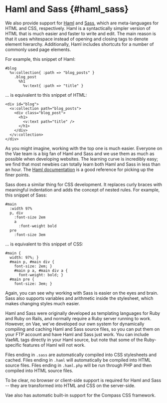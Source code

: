# Haml and Sass {#haml_sass}

We also provide support for [Haml](http://haml.hamptoncatlin.com/) and
[Sass](http://haml.hamptoncatlin.com/docs/rdoc/classes/Sass.html), which
are meta-languages for HTML and CSS, respectively. Haml is a
syntactically simpler version of HTML that is much easier and faster to
write and edit. The main reason is that it uses whitespace instead of
opening and closing tags to denote element hierarchy. Additionally, Haml
includes shortcuts for a number of commonly used page elements.

For example, this snippet of Haml:

    #blog
      %v:collection{ :path => "blog_posts" }
        .blog_post
          %h1
            %v:text{ :path => "title" }

... is equivalent to this snippet of HTML:

    <div id="blog">
      <v:collection path="blog_posts">
        <div class="blog_post">
          <h1>
            <v:text path="title" />
          </h1>
        </div>
      </v:collection>
    </div>

As you might imagine, working with the top one is much easier. Everyone
on the Vae team is a big fan of Haml and Sass and we use them as much as
possible when developing websites. The learning curve is incredibly
easy; we find that most newbies can totally learn both Haml and Sass in
less than an hour. The [Haml
documentation](http://haml.hamptoncatlin.com/docs/rdoc/classes/Haml.html)
is a good reference for picking up the finer points.

Sass does a similar thing for CSS development. It replaces curly braces
with meaningful indentation and adds the concept of nested rules. For
example, this snippet of Sass:

    #main
      :width 97%
      p, div
        :font-size 2em
        a
          :font-weight bold
      pre
        :font-size 3em

... is equivalent to this snippet of CSS:

    #main {
      width: 97%; }
      #main p, #main div {
        font-size: 2em; }
        #main p a, #main div a {
          font-weight: bold; }
      #main pre {
        font-size: 3em; }

Again, you can see why working with Sass is easier on the eyes and
brain. Sass also supports variables and arithmetic inside the
stylesheet, which makes changing styles much easier.

Haml and Sass were originally developed as templating languages for Ruby
and Ruby on Rails, and normally require a Ruby server running to work.
However, on Vae, we've developed our own system for dynamically
compiling and caching Haml and Sass source files, so you can put them on
your FTP account and have Haml and Sass just work. You can include VaeML
tags directly in your Haml source, but note that some of the
Ruby-specific features of Haml will not work.

Files ending in `.sass` are automatically compiled into CSS stylesheets
and cached. Files ending in `.haml` will automatically be compiled into
HTML source files. Files ending in `.haml.php` will be run through PHP
and then compiled into HTML source files.

To be clear, no browser or client-side support is required for Haml and
Sass -- they are transformed into HTML and CSS on the server-side.

Vae also has automatic built-in support for the Compass CSS framework.
